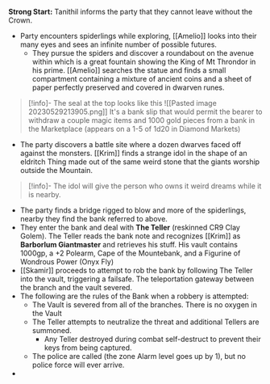 **Strong Start:** Tanithil informs the party that they cannot leave without the Crown.

- Party encounters spiderlings while exploring, [[Amelio]] looks into their many eyes and sees an infinite number of possible futures.
	- They pursue the spiders and discover a roundabout on the avenue within which is a great fountain showing the King of Mt Throndor in his prime.  [[Amelio]] searches the statue and finds a small compartment containing a mixture of ancient coins and a sheet of paper perfectly preserved and covered in dwarven runes.

> [!info]-
> The seal at the top looks like this
> ![[Pasted image 20230529213905.png]]
> It's a bank slip that would permit the bearer to withdraw a couple magic items and 1000 gold pieces from a bank in the Marketplace (appears on a 1-5 of 1d20 in Diamond Markets)

- The party discovers a battle site where a dozen dwarves faced off against the monsters.  [[Krim]] finds a strange idol in the shape of an eldritch Thing made out of the same weird stone that the giants worship outside the Mountain.

> [!info]-
> The idol will give the person who owns it weird dreams while it is nearby.

- The party finds a bridge rigged to blow and more of the spiderlings, nearby they find the bank referred to above.
- They enter the bank and deal with **The Teller** (reskinned CR9 Clay Golem).  The Teller reads the bank note and recognizes [[Krim]] as **Barborlum Giantmaster** and retrieves his stuff.  His vault contains 1000gp, a +2 Polearm, Cape of the Mountebank, and a Figurine of Wondrous Power (Onyx Fly)
- [[Skamir]] proceeds to attempt to rob the bank by following The Teller into the vault, triggering a failsafe.  The teleportation gateway between the branch and the vault severed.
- The following are the rules of the Bank when a robbery is attempted:
	- The Vault is severed from all of the branches.  There is no oxygen in the Vault
	- The Teller attempts to neutralize the threat and additional Tellers are summoned.
		- Any Teller destroyed during combat self-destruct to prevent their keys from being captured.
	- The police are called (the zone Alarm level goes up by 1), but no police force will ever arrive.
- 
